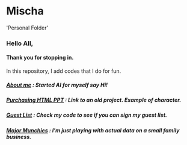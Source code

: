 # Mischa
'Personal Folder'

### Hello All,

  #### Thank you for stopping in. 
  
  In this repository, I add codes that I do for fun.
##### [About me](https://github.com/Mt122606/Mischa/blob/main/About_me/About_me.py) : Started AI for myself say Hi!
##### [Purchasing HTML PPT](https://github.com/Mt122606/Mischa/blob/main/About_me/HTML_Example.html) : Link to an old project. Example of character. 
##### [Guest List](https://github.com/Mt122606/Mischa/blob/main/Input_GuestList.py) : Check my code to see if you can sign my guest list.
##### [Major Munchies](https://github.com/Mt122606/Mischa/tree/main/Projects/MunchieProject) : I'm just playing with actual data on a small family business.


